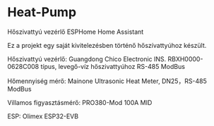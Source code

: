 # Heat-Pump
Hőszivattyú vezérlő ESPHome Home Assistant

Ez a projekt egy saját kivitelezésben történő hőszívattyúhoz készült.

Hőszivattyú vezérlő: Guangdong Chico Electronic INS. RBXH0000-0628C008 típus, levegő-víz hőszivattyúhoz RS-485 ModBus

Hőmennyiség mérő: Mainone Ultrasonic Heat Meter, DN25，RS-485 ModBus

Villamos figyasztásmérő: PRO380-Mod 100A MID

ESP: Olimex ESP32-EVB
